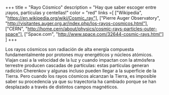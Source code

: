 +++
title = "Rayo Cósmico"
description = "Hay que saber escoger entre ¡rayos, partículas y centellas!"
color = "red"
links =[
  ["Wikipedia", "https://en.wikipedia.org/wiki/Cosmic_ray"],
  ["Pierre Auger Observatory", "http://visitantes.auger.org.ar/index.php/los-rayos-cosmicos.html"],
  ["CERN", "http://home.cern/about/physics/cosmic-rays-particles-outer-space"],
  ["Space.com", "http://www.space.com/32644-cosmic-rays.html"]
]
+++

Los rayos cósmicos son radiación de alta energía compuesta fundamentalmente por protones muy energéticos y núcleos atómicos.
Viajan casi a la velocidad de la luz y cuando impactan con la atmósfera terrestre producen cascadas de partículas: estas partículas generan radición Cherenkov y algunas incluso pueden llegar a la superficie de la Tierra.
Pero cuando los rayos cósmicos alcanzan la Tierra, es imposible saber su procedencia ya que su trayectoria ha cambiado porque se han desplazado a través de distintos campos magnéticos.
